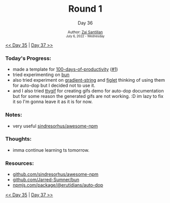 <div align="center">
  <h1>Round 1</h1>
  <p>Day 36</p>
  <sub>
    Author: <a href="https://github.com/plskz" target="_blank">Zai Santillan</a>
    <br>
    <small>July 6, 2022 - Wednesday</small>
  </sub>
</div>

[<< Day 35](day035.md) | [Day 37 >>](day037.md)

### Today's Progress:

- made a template for [100-days-of-productivity](https://github.com/Erutidians/100-days-of-productivity) ([#1](https://github.com/Erutidians/100-days-of-productivity/pull/1))
- tried experimenting on [bun](https://github.com/Jarred-Sumner/bun)
- also tried experiment on [gradient-string](https://www.npmjs.com/package/gradient-string) and [figlet](https://www.npmjs.com/package/figlet) thinking of using them for auto-dop but I decided not to use it.
- and I also tried [ttygif](https://github.com/icholy/ttygif) for creating gifs demo for auto-dop documentation but for some reason the generated gifs are not working. :D im lazy to fix it so I'm gonna leave it as it is for now.

### Notes:

- very useful [sindresorhus/awesome-npm](https://github.com/sindresorhus/awesome-npm)

### Thoughts:

- imma continue learning ts tomorrow.

### Resources:

- [github.com/sindresorhus/awesome-npm](https://github.com/sindresorhus/awesome-npm)
- [github.com/Jarred-Sumner/bun](https://github.com/Jarred-Sumner/bun)
- [npmjs.com/package/@erutidians/auto-dop](https://www.npmjs.com/package/@erutidians/auto-dop)

[<< Day 35](day035.md) | [Day 37 >>](day037.md)
